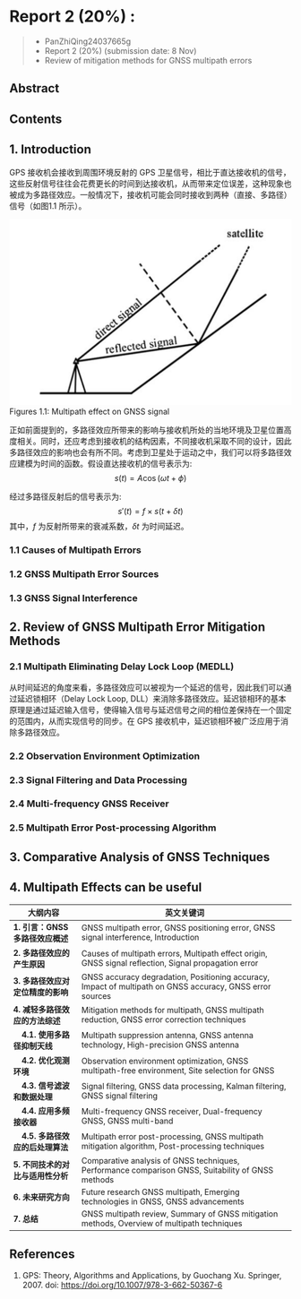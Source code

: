 # Report 2 (20%) : 
> - PanZhiQing24037665g
> - Report 2 (20%) (submission date: 8 Nov)
> - Review of mitigation methods for GNSS multipath errors

## Abstract

## Contents


## 1. Introduction
GPS 接收机会接收到周围环境反射的 GPS 卫星信号，相比于直达接收机的信号，这些反射信号往往会花费更长的时间到达接收机，从而带来定位误差，这种现象也被成为多路径效应。一般情况下，接收机可能会同时接收到两种（直接、多路径）信号（如图1.1 所示）。

![](./imgs/p1.png)
Figures 1.1: Multipath effect on GNSS signal

正如前面提到的，多路径效应所带来的影响与接收机所处的当地环境及卫星位置高度相关。同时，还应考虑到接收机的结构因素，不同接收机采取不同的设计，因此多路径效应的影响也会有所不同。考虑到卫星处于运动之中，我们可以将多路径效应建模为时间的函数。假设直达接收机的信号表示为:
$$
s(t) = A \cos(\omega t + \phi) \tag{1.1}
$$

经过多路径反射后的信号表示为:
$$
s'(t) = f \times s(t + \delta t) \tag{1.2}
$$
其中，$f$ 为反射所带来的衰减系数，$\delta t$ 为时间延迟。



### 1.1 Causes of Multipath Errors

### 1.2 GNSS Multipath Error Sources

### 1.3 GNSS Signal Interference

## 2. Review of GNSS Multipath Error Mitigation Methods

### 2.1 Multipath Eliminating Delay Lock Loop (MEDLL)
从时间延迟的角度来看，多路径效应可以被视为一个延迟的信号，因此我们可以通过延迟锁相环（Delay Lock Loop, DLL）来消除多路径效应。延迟锁相环的基本原理是通过延迟输入信号，使得输入信号与延迟信号之间的相位差保持在一个固定的范围内，从而实现信号的同步。在 GPS 接收机中，延迟锁相环被广泛应用于消除多路径效应。

### 2.2 Observation Environment Optimization

### 2.3 Signal Filtering and Data Processing

### 2.4 Multi-frequency GNSS Receiver

### 2.5 Multipath Error Post-processing Algorithm

## 3. Comparative Analysis of GNSS Techniques
## 4. Multipath Effects can be useful

<div STYLE="page-break-after: always;"></div>

| 大纲内容                     | 英文关键词                                      |
|------------------------------|------------------------------------------------|
| **1. 引言：GNSS多路径效应概述**        | GNSS multipath error, GNSS positioning error, GNSS signal interference, Introduction |
| **2. 多路径效应的产生原因**             | Causes of multipath errors, Multipath effect origin, GNSS signal reflection, Signal propagation error |
| **3. 多路径效应对定位精度的影响**       | GNSS accuracy degradation, Positioning accuracy, Impact of multipath on GNSS accuracy, GNSS error sources |
| **4. 减轻多路径效应的方法综述**         | Mitigation methods for multipath, GNSS multipath reduction, GNSS error correction techniques |
| &nbsp;&nbsp;&nbsp;&nbsp;**4.1. 使用多路径抑制天线**  | Multipath suppression antenna, GNSS antenna technology, High-precision GNSS antenna |
| &nbsp;&nbsp;&nbsp;&nbsp;**4.2. 优化观测环境**       | Observation environment optimization, GNSS multipath-free environment, Site selection for GNSS |
| &nbsp;&nbsp;&nbsp;&nbsp;**4.3. 信号滤波和数据处理** | Signal filtering, GNSS data processing, Kalman filtering, GNSS signal filtering |
| &nbsp;&nbsp;&nbsp;&nbsp;**4.4. 应用多频接收器**     | Multi-frequency GNSS receiver, Dual-frequency GNSS, GNSS multi-band |
| &nbsp;&nbsp;&nbsp;&nbsp;**4.5. 多路径效应的后处理算法** | Multipath error post-processing, GNSS multipath mitigation algorithm, Post-processing techniques |
| **5. 不同技术的对比与适用性分析**       | Comparative analysis of GNSS techniques, Performance comparison GNSS, Suitability of GNSS methods |
| **6. 未来研究方向**                  | Future research GNSS multipath, Emerging technologies in GNSS, GNSS advancements |
| **7. 总结**                        | GNSS multipath review, Summary of GNSS mitigation methods, Overview of multipath techniques |

## References
1. GPS: Theory, Algorithms and Applications, by Guochang Xu. Springer, 2007. doi: https://doi.org/10.1007/978-3-662-50367-6